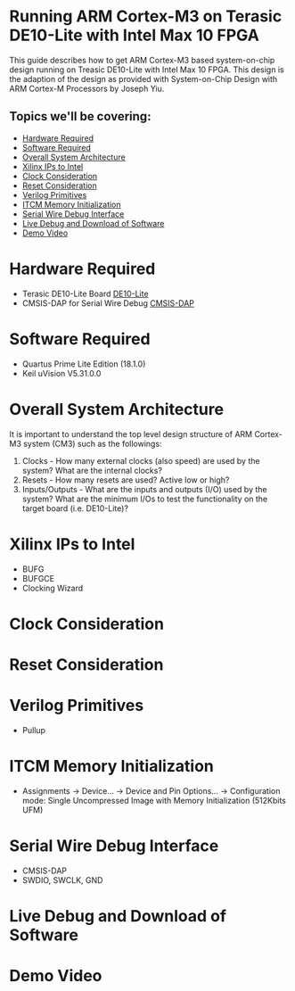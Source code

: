 # Running ARM Cortex-M3 on Terasic DE10-Lite with Intel Max 10 FPGA

This guide describes how to get ARM Cortex-M3 based system-on-chip design running on Treasic DE10-Lite with Intel Max 10 FPGA. This design is the adaption of the design as provided with System-on-Chip Design with ARM Cortex-M Processors by Joseph Yiu.


## Topics we'll be covering:

- [Hardware Required](https://github.com/ylaung-gh/cm3_de10-lite#hardware-required)
- [Software Required](https://github.com/ylaung-gh/cm3_de10-lite#software-required)
- [Overall System Architecture](https://github.com/ylaung-gh/cm3_de10-lite#overall-system-architecture)
- [Xilinx IPs to Intel](https://github.com/ylaung-gh/cm3_de10-lite#xilinx-ips-to-intel)
- [Clock Consideration](https://github.com/ylaung-gh/cm3_de10-lite#clock-consideration)
- [Reset Consideration](https://github.com/ylaung-gh/cm3_de10-lite#reser-consideration)
- [Verilog Primitives](https://github.com/ylaung-gh/cm3_de10-lite#verilog-primitives)
- [ITCM Memory Initialization](https://github.com/ylaung-gh/cm3_de10-lite#itcm-memory-initialization)
- [Serial Wire Debug Interface](https://github.com/ylaung-gh/cm3_de10-lite#serial-wire-debug-interface)
- [Live Debug and Download of Software](https://github.com/ylaung-gh/cm3_de10-lite#live-debug-and-download-of-software)
- [Demo Video](https://github.com/ylaung-gh/cm3_de10-lite#demo-video)

# Hardware Required

- Terasic DE10-Lite Board [DE10-Lite](https://www.terasic.com.tw/cgi-bin/page/archive.pl?Language=English&CategoryNo=218&No=1021)
- CMSIS-DAP for Serial Wire Debug [CMSIS-DAP](https://github.com/L-Tek/DAPLINK/blob/master/docs/cmsis-dap.md)

# Software Required

- Quartus Prime Lite Edition (18.1.0)
- Keil uVision V5.31.0.0

# Overall System Architecture

It is important to understand the top level design structure of ARM Cortex-M3 system (CM3) such as the followings:
1. Clocks - How many external clocks (also speed) are used by the system? What are the internal clocks?
2. Resets - How many resets are used? Active low or high?
3. Inputs/Outputs - What are the inputs and outputs (I/O) used by the system? What are the minimum I/Os to test the functionality on the target board (i.e. DE10-Lite)?

# Xilinx IPs to Intel

- BUFG
- BUFGCE
- Clocking Wizard

# Clock Consideration

# Reset Consideration

# Verilog Primitives

- Pullup

# ITCM Memory Initialization

- Assignments -> Device... -> Device and Pin Options... -> Configuration mode: Single Uncompressed Image with Memory Initialization (512Kbits UFM)

# Serial Wire Debug Interface

- CMSIS-DAP
- SWDIO, SWCLK, GND

# Live Debug and Download of Software

# Demo Video

